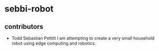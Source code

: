 # sebbi-robot
## contributors
- Todd Sebastian Pettitt
I am attempting to create a very small household robot using edge computing and robotics.
